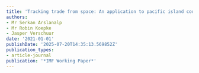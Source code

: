 ```yaml
---
title: 'Tracking trade from space: An application to pacific island countries'
authors:
- Mr Serkan Arslanalp
- Mr Robin Koepke
- Jasper Verschuur
date: '2021-01-01'
publishDate: '2025-07-20T14:35:13.569852Z'
publication_types:
- article-journal
publication: '*IMF Working Paper*'
---
```

